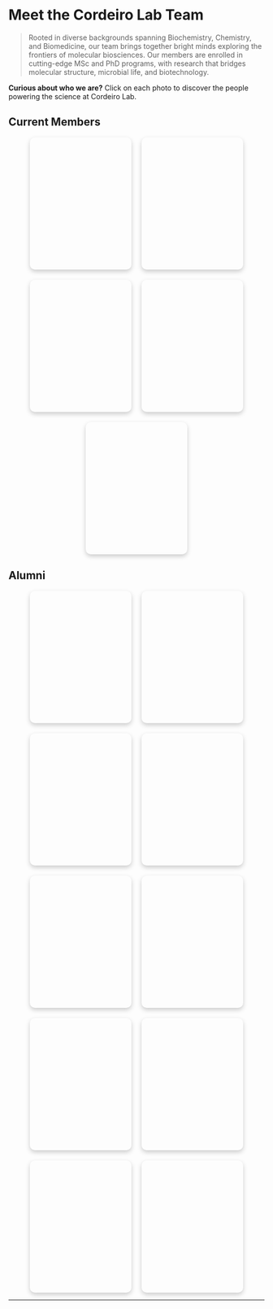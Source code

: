# Meet the Cordeiro Lab Team

<style>
.team-grid {
  display: flex;
  flex-wrap: wrap;
  gap: 20px;
  justify-content: center;
}

.flip-card {
  background: transparent;
  width: 200px;
  height: 260px;
  perspective: 1000px;
  cursor: pointer;
}

.flip-card-inner {
  position: relative;
  width: 100%;
  height: 100%;
  transition: transform 0.6s;
  transform-style: preserve-3d;
}

.flip-card input:checked ~ .flip-card-inner {
  transform: rotateY(180deg);
}

.flip-card-front,
.flip-card-back {
  position: absolute;
  width: 100%;
  height: 100%;
  backface-visibility: hidden;
  border-radius: 10px;
  overflow: hidden;
  box-shadow: 0 4px 10px rgba(0,0,0,0.2);
}

.flip-card-front {
  background-size: cover;
  background-position: center;
}

.flip-card-back {
  background-color: #2a6f4d;
  color: white;
  transform: rotateY(180deg);
  display: flex;
  flex-direction: column;
  justify-content: center;
  align-items: center;
  padding: 1em;
  text-align: center;
}

.flip-card input {
  display: none;
}

.name {
  font-weight: bold;
  margin-bottom: 0.5em;
}
</style>


>Rooted in diverse backgrounds spanning Biochemistry, Chemistry, and Biomedicine, our team brings together bright minds exploring the frontiers of molecular biosciences. Our members are enrolled in cutting-edge MSc and PhD programs, with research that bridges molecular structure, microbial life, and biotechnology.

**Curious about who we are?** Click on each photo to discover the people powering the science at Cordeiro Lab.

## Current Members
<div class="team-grid">

<label class="flip-card">
  <input type="checkbox" />
  <div class="flip-card-inner">
    <div class="flip-card-front" style="background-image: url('/assets/images/team/cordeiro.jpg');"></div>
    <div class="flip-card-back">
      <div class="name">Tiago Cordeiro</div>
      <div>PI</div>
    </div>
  </div>
</label>

<label class="flip-card">
  <input type="checkbox" />
  <div class="flip-card-inner">
    <div class="flip-card-front" style="background-image: url('/assets/images/team/maria.jpg');"></div>
    <div class="flip-card-back">
      <div class="name">Maria L. Martins</div>
      <div>PhD student</div>
    </div>
  </div>
</label>

<label class="flip-card">
  <input type="checkbox" />
  <div class="flip-card-inner">
    <div class="flip-card-front" style="background-image: url('/assets/images/team/nuno.jpg');"></div>
    <div class="flip-card-back">
      <div class="name">Nuno Fernandes</div>
      <div>MSc student</div>
    </div>
  </div>
</label>

<label class="flip-card">
  <input type="checkbox" />
  <div class="flip-card-inner">
    <div class="flip-card-front" style="background-image: url('/assets/images/team/jose.jpg');"></div>
    <div class="flip-card-back">
      <div class="name">José Quintal</div>
      <div>MSc student</div>
    </div>
  </div>
</label>

<label class="flip-card">
  <input type="checkbox" />
  <div class="flip-card-inner">
    <div class="flip-card-front" style="background-image: url('/assets/images/team/marco.jpg');"></div>
    <div class="flip-card-back">
      <div class="name">Marco Saraiva</div>
      <div>PostDoc </div>
    </div>
  </div>
</label>

</div>

## Alumni
<div class="team-grid">

<label class="flip-card">
  <input type="checkbox" />
  <div class="flip-card-inner">
    <div class="flip-card-front" style="background-image: url('/assets/images/team/gomes.jpg');"></div>
    <div class="flip-card-back">
      <div class="name">Tiago Gomes</div>
      <div>Postdoc</div>
    </div>
  </div>
</label>

<label class="flip-card">
  <input type="checkbox" />
  <div class="flip-card-inner">
    <div class="flip-card-front" style="background-image: url('/assets/images/team/nacho.jpg');"></div>
    <div class="flip-card-back">
      <div class="name">Ignacio Amusategui</div>
      <div>Postmaster fellow</div>
    </div>
  </div>
</label>

<label class="flip-card">
  <input type="checkbox" />
  <div class="flip-card-inner">
    <div class="flip-card-front" style="background-image: url('/assets/images/team/andre.jpg');"></div>
    <div class="flip-card-back">
      <div class="name">André Meireis</div>
      <div>Postmaster fellow</div>
    </div>
  </div>
</label>

<label class="flip-card">
  <input type="checkbox" />
  <div class="flip-card-inner">
    <div class="flip-card-front" style="background-image: url('/assets/images/team/laura.jpg');"></div>
    <div class="flip-card-back">
      <div class="name">Laura J. Castro</div>
      <div>Postmaster fellow</div>
    </div>
  </div>
</label>

<label class="flip-card">
  <input type="checkbox" />
  <div class="flip-card-inner">
    <div class="flip-card-front" style="background-image: url('/assets/images/team/guillem.jpg');"></div>
    <div class="flip-card-back">
      <div class="name">Guillem Hernandez</div>
      <div>PhD student</div>
    </div>
  </div>
</label>

<label class="flip-card">
  <input type="checkbox" />
  <div class="flip-card-inner">
    <div class="flip-card-front" style="background-image: url('/assets/images/team/marta.jpg');"></div>
    <div class="flip-card-back">
      <div class="name">Marta Vieira</div>
      <div>PhD student</div>
    </div>
  </div>
</label>

<label class="flip-card">
  <input type="checkbox" />
  <div class="flip-card-inner">
    <div class="flip-card-front" style="background-image: url('/assets/images/team/joao.jpg');"></div>
    <div class="flip-card-back">
      <div class="name">João Lopes</div>
      <div>BSc student</div>
    </div>
  </div>
</label>

<label class="flip-card">
  <input type="checkbox" />
  <div class="flip-card-inner">
    <div class="flip-card-front" style="background-image: url('/assets/images/team/tiagov.jpg');"></div>
    <div class="flip-card-back">
      <div class="name">Tiago Veloso</div>
      <div>MSc/BSc student</div>
    </div>
  </div>
</label>

<label class="flip-card">
  <input type="checkbox" />
  <div class="flip-card-inner">
    <div class="flip-card-front" style="background-image: url('/assets/images/team/hugo.jpg');"></div>
    <div class="flip-card-back">
      <div class="name">Hugo Monteiro</div>
      <div>Postmaster fellow</div>
    </div>
  </div>
</label>

<label class="flip-card">
  <input type="checkbox" />
  <div class="flip-card-inner">
    <div class="flip-card-front" style="background-image: url('/assets/images/team/margarida.jpg');"></div>
    <div class="flip-card-back">
      <div class="name">Margarita Pataco</div>
      <div>Intern</div>
    </div>
  </div>
</label>

</div>

---
